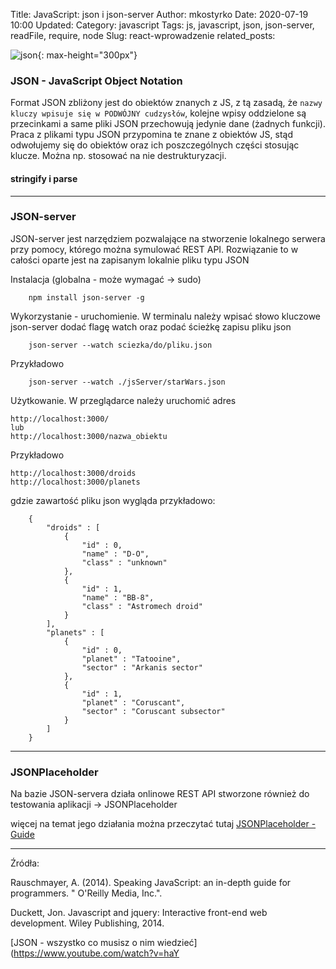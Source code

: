 Title: JavaScript: json i json-server
Author: mkostyrko
Date: 2020-07-19 10:00
Updated:
Category: javascript
Tags: js, javascript, json, json-server, readFile, require, node
Slug: react-wprowadzenie
related_posts: 

![json](http://www.webcyou.com/wp-content/uploads/2017/07/json-logo.png){: max-height="300px"}



### JSON - JavaScript Object Notation

Format JSON zbliżony jest do obiektów znanych z JS,  z tą zasadą, że `nazwy kluczy wpisuje się w PODWÓJNY cudzysłów`, kolejne wpisy oddzielone są przecinkami a same pliki JSON przechowują jedynie dane (żadnych funkcji). Praca z plikami typu JSON przypomina te znane z obiektów JS,  stąd odwołujemy się do obiektów oraz ich poszczególnych części stosując klucze. Można np. stosować na nie destrukturyzacji.

#### stringify i parse

---

### JSON-server

JSON-server jest narzędziem pozwalające na stworzenie lokalnego serwera przy pomocy, którego można symulować REST API. Rozwiązanie to w całości oparte jest na zapisanym lokalnie pliku typu JSON

Instalacja (globalna - może wymagać -> sudo)

        npm install json-server -g

Wykorzystanie - uruchomienie. W terminalu należy wpisać słowo kluczowe json-server dodać flagę watch oraz podać ścieżkę zapisu pliku json

        json-server --watch sciezka/do/pliku.json


Przykładowo


        json-server --watch ./jsServer/starWars.json


Użytkowanie. W przeglądarce należy uruchomić adres

    http://localhost:3000/
    lub 
    http://localhost:3000/nazwa_obiektu


Przykładowo


    http://localhost:3000/droids
    http://localhost:3000/planets


gdzie zawartość pliku json wygląda przykładowo:

        {
            "droids" : [
                {
                    "id" : 0,
                    "name" : "D-O",
                    "class" : "unknown"
                },
                {
                    "id" : 1,
                    "name" : "BB-8",
                    "class" : "Astromech droid"
                }
            ],
            "planets" : [
                {
                    "id" : 0,
                    "planet" : "Tatooine",
                    "sector" : "Arkanis sector"
                },
                {
                    "id" : 1,
                    "planet" : "Coruscant",
                    "sector" : "Coruscant subsector"
                }
            ]
        }



---

### JSONPlaceholder

Na bazie JSON-servera działa onlinowe REST API stworzone również do testowania aplikacji -> JSONPlaceholder

więcej na temat jego działania można przeczytać tutaj [JSONPlaceholder - Guide](http://jsonplaceholder.typicode.com/guide.html)

---

Źródła:

Rauschmayer, A. (2014). Speaking JavaScript: an in-depth guide for programmers. " O'Reilly Media, Inc.".

Duckett, Jon. Javascript and jquery: Interactive front-end web development. Wiley Publishing, 2014.

[](http://kursjs.pl/kurs/ajax/server-lokalny.php)

[](https://blog.codingblocks.com/2018/reading-json-files-in-nodejs-require-vs-fs-readfile/)


[JSON - wszystko co musisz o nim wiedzieć](https://www.youtube.com/watch?v=haY